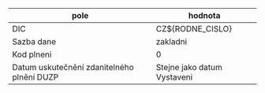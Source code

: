 

|pole|hodnota|
|----|---------|
|DIC|CZ${RODNE_CISLO}
|Sazba dane|zakladni|
|Kod plneni|0|
|Datum uskutečnění zdanitelného plnění DUZP|Stejne jako datum Vystaveni|
